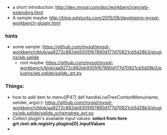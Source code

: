* a short introduction: http://dev.mysql.com/doc/workbench/en/wb-extending.html
* A sample maybe: http://blog.sqlstunts.com/2015/09/developing-mysql-workbench-plugin.html

### hints
* some sample:  https://github.com/mysql/mysql-workbench/blob/aa9272c882eb9305f67890d177d70821cb5d28b3/plugins/wb.sqlide
  * root maybe: https://github.com/mysql/mysql-workbench/blob/aa9272c882eb9305f67890d177d70821cb5d28b3/plugins/wb.sqlide/sqlide_grt.py


### Things:
* how to add item to menu([P47] def handleLiveTreeContextMenu(name, sender, args):): https://github.com/mysql/mysql-workbench/blob/aa9272c882eb9305f67890d177d70821cb5d28b3/plugins/wb.sqlide/sqlide_schematree_ext.py
* Collect plugin's available input values: **select from here grt.root.wb.registry.plugins[0].inputValues**
* 
